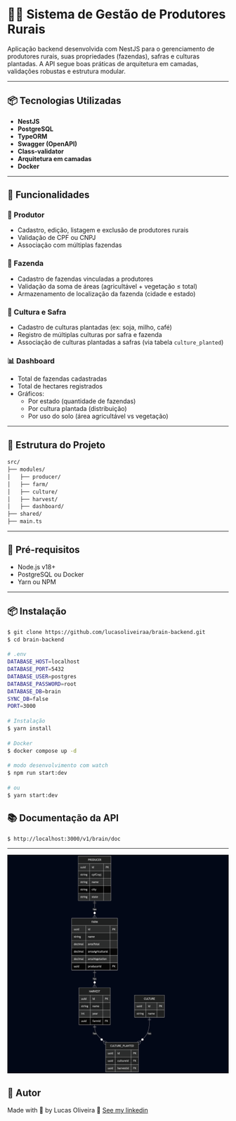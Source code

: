 # 🧑‍🌾 Sistema de Gestão de Produtores Rurais

Aplicação backend desenvolvida com NestJS para o gerenciamento de produtores rurais, suas propriedades (fazendas), safras e culturas plantadas. A API segue boas práticas de arquitetura em camadas, validações robustas e estrutura modular.

---

## 📦 Tecnologias Utilizadas

- **NestJS**
- **PostgreSQL**
- **TypeORM**
- **Swagger (OpenAPI)**
- **Class-validator**
- **Arquitetura em camadas**
- **Docker**

---

## 🚀 Funcionalidades

### 👤 Produtor
- Cadastro, edição, listagem e exclusão de produtores rurais
- Validação de CPF ou CNPJ
- Associação com múltiplas fazendas

### 🌾 Fazenda
- Cadastro de fazendas vinculadas a produtores
- Validação da soma de áreas (agricultável + vegetação ≤ total)
- Armazenamento de localização da fazenda (cidade e estado)

### 🌱 Cultura e Safra
- Cadastro de culturas plantadas (ex: soja, milho, café)
- Registro de múltiplas culturas por safra e fazenda
- Associação de culturas plantadas a safras (via tabela `culture_planted`)

### 📊 Dashboard
- Total de fazendas cadastradas
- Total de hectares registrados
- Gráficos:
  - Por estado (quantidade de fazendas)
  - Por cultura plantada (distribuição)
  - Por uso do solo (área agricultável vs vegetação)

---

## 📁 Estrutura do Projeto

```bash
src/
├── modules/
│   ├── producer/
│   ├── farm/
│   ├── culture/
│   ├── harvest/
│   ├── dashboard/
├── shared/
├── main.ts
```

---

## 🧰 Pré-requisitos

- Node.js v18+
- PostgreSQL ou Docker
- Yarn ou NPM

---

## 📦 Instalação

```bash
$ git clone https://github.com/lucasoliveiraa/brain-backend.git
$ cd brain-backend

# .env
DATABASE_HOST=localhost
DATABASE_PORT=5432
DATABASE_USER=postgres
DATABASE_PASSWORD=root
DATABASE_DB=brain
SYNC_DB=false
PORT=3000

# Instalação
$ yarn install

# Docker
$ docker compose up -d

# modo desenvolvimento com watch
$ npm run start:dev

# ou
$ yarn start:dev
```

## 📚 Documentação da API

```bash
$ http://localhost:3000/v1/brain/doc
```

---

<p align="center">
  <img  alt="Diagrama ER" src="github/diagram-brain.png">
</p>

## 🚀 Autor

Made with 💜 by Lucas Oliveira 👋 [See my linkedin](https://www.linkedin.com/in/lucas-da-costa-oliveira-b75b30125/)
